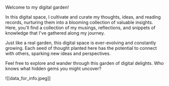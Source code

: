 Welcome to my digital garden!

In this digital space, I cultivate and curate my thoughts, ideas, and reading records, nurturing them into a blooming collection of valuable insights. Here, you'll find a collection of my musings, reflections, and snippets of knowledge that I've gathered along my journey.

Just like a real garden, this digital space is ever-evolving and constantly growing. Each seed of thought planted here has the potential to connect with others, sparking new ideas and perspectives.

Feel free to explore and wander through this garden of digital delights. Who knows what hidden gems you might uncover?

![[data_for_info.jpeg]]